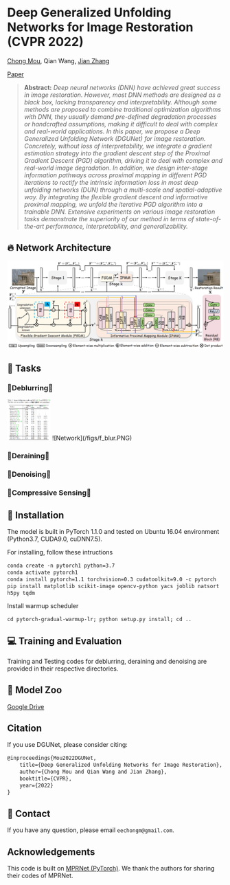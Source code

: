 # Deep Generalized Unfolding Networks for Image Restoration (CVPR 2022)
[Chong Mou](https://scholar.google.com.hk/citations?user=SYQoDk0AAAAJ&hl=en), Qian Wang, [Jian Zhang](https://jianzhang.tech/)

[Paper](https://arxiv.org/abs/2204.13348)

> **Abstract:** *Deep neural networks (DNN) have achieved great success in image restoration. However, most DNN methods are designed as a black box, lacking transparency and interpretability. Although some methods are proposed to combine traditional optimization algorithms with DNN, they usually demand pre-defined degradation processes or handcrafted assumptions, making it difficult to deal with complex and real-world applications. In this paper, we propose a Deep Generalized Unfolding Network (DGUNet) for image restoration. Concretely, without loss of interpretability, we integrate a gradient estimation strategy into the gradient descent step of the Proximal Gradient Descent (PGD) algorithm, driving it to deal with complex and real-world image degradation. In addition, we design inter-stage information pathways across proximal mapping in different PGD iterations to rectify the intrinsic information loss in most deep unfolding networks (DUN) through a multi-scale and spatial-adaptive way. By integrating the flexible gradient descent and informative proximal mapping, we unfold the iterative PGD algorithm into a trainable DNN. Extensive experiments on various image restoration tasks demonstrate the superiority of our method in terms of state-of-the-art performance, interpretability, and generalizability.* 

## :fire: Network Architecture
![Network](/figs/network.PNG)

## :art: Tasks
### 🚩Deblurring🚩
 <img src="/figs/t_blur.PNG"   width="20%">
![Network](/figs/f_blur.PNG)

### 🚩Deraining🚩

### 🚩Denoising🚩

### 🚩Compressive Sensing🚩

## :wrench: Installation
The model is built in PyTorch 1.1.0 and tested on Ubuntu 16.04 environment (Python3.7, CUDA9.0, cuDNN7.5).

For installing, follow these intructions
```
conda create -n pytorch1 python=3.7
conda activate pytorch1
conda install pytorch=1.1 torchvision=0.3 cudatoolkit=9.0 -c pytorch
pip install matplotlib scikit-image opencv-python yacs joblib natsort h5py tqdm
```

Install warmup scheduler

```
cd pytorch-gradual-warmup-lr; python setup.py install; cd ..
```

## :computer: Training and Evaluation

Training and Testing codes for deblurring, deraining and denoising are provided in their respective directories.

## :european_castle: Model Zoo

[Google Drive](https://drive.google.com/file/d/1bitvtmJAE1iKpFmdGx3OrN6Xti0JRPLc/view?usp=sharing)

## Citation
If you use DGUNet, please consider citing:

    @inproceedings{Mou2022DGUNet,
        title={Deep Generalized Unfolding Networks for Image Restoration},
        author={Chong Mou and Qian Wang and Jian Zhang},
        booktitle={CVPR},
        year={2022}
    }

## :e-mail: Contact

If you have any question, please email `eechongm@gmail.com`.

## Acknowledgements
This code is built on [MPRNet (PyTorch)](https://github.com/swz30/MPRNet). We thank the authors for sharing their codes of MPRNet.
